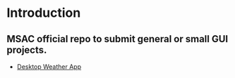 # Introduction

## MSAC official repo to submit general or small GUI projects.

* [Desktop Weather App](https://github.com/MSAC-KIIT/Small_Projects/tree/master/Sagnik%20Ghosh/Desktop-Weather-App)

